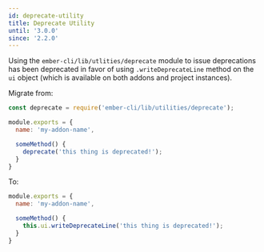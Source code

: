 ```yaml
---
id: deprecate-utility
title: Deprecate Utility
until: '3.0.0'
since: '2.2.0'
---
```


Using the `ember-cli/lib/utlities/deprecate` module to issue deprecations has been deprecated
in favor of using `.writeDeprecateLine` method on the `ui` object (which is available on both
addons and project instances).

Migrate from:

```javascript
const deprecate = require('ember-cli/lib/utilities/deprecate');

module.exports = {
  name: 'my-addon-name',

  someMethod() {
    deprecate('this thing is deprecated!');
  }
}
```

To:

```javascript
module.exports = {
  name: 'my-addon-name',

  someMethod() {
    this.ui.writeDeprecateLine('this thing is deprecated!');
  }
}
```
